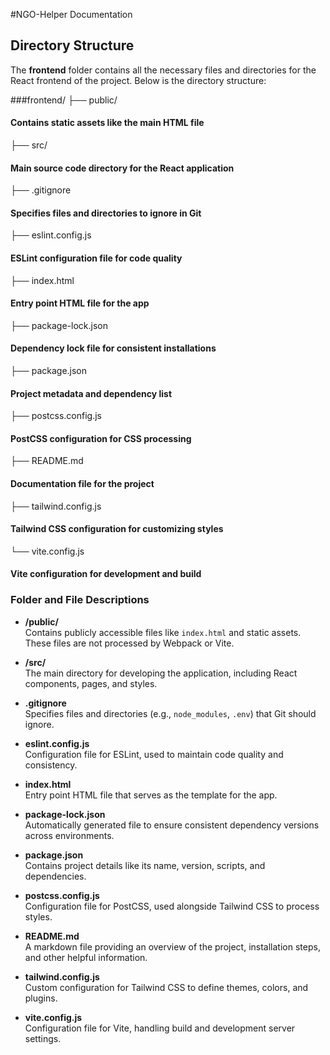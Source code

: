 #NGO-Helper Documentation

## Directory Structure

The **frontend** folder contains all the necessary files and directories for the React frontend of the project. Below is the directory structure:

###frontend/ 
├── public/
#### Contains static assets like the main HTML file 
├── src/ 
#### Main source code directory for the React application 
├── .gitignore 
#### Specifies files and directories to ignore in Git 
├── eslint.config.js 
#### ESLint configuration file for code quality 
├── index.html 
#### Entry point HTML file for the app 
├── package-lock.json 
#### Dependency lock file for consistent installations 
├── package.json 
#### Project metadata and dependency list 
├── postcss.config.js 
#### PostCSS configuration for CSS processing 
├── README.md 
#### Documentation file for the project 
├── tailwind.config.js 
#### Tailwind CSS configuration for customizing styles 
└── vite.config.js 
#### Vite configuration for development and build

### Folder and File Descriptions

- **/public/**  
  Contains publicly accessible files like `index.html` and static assets. These files are not processed by Webpack or Vite.  

- **/src/**  
  The main directory for developing the application, including React components, pages, and styles.

- **.gitignore**  
  Specifies files and directories (e.g., `node_modules`, `.env`) that Git should ignore.

- **eslint.config.js**  
  Configuration file for ESLint, used to maintain code quality and consistency.

- **index.html**  
  Entry point HTML file that serves as the template for the app.

- **package-lock.json**  
  Automatically generated file to ensure consistent dependency versions across environments.

- **package.json**  
  Contains project details like its name, version, scripts, and dependencies.

- **postcss.config.js**  
  Configuration file for PostCSS, used alongside Tailwind CSS to process styles.

- **README.md**  
  A markdown file providing an overview of the project, installation steps, and other helpful information.

- **tailwind.config.js**  
  Custom configuration for Tailwind CSS to define themes, colors, and plugins.

- **vite.config.js**  
  Configuration file for Vite, handling build and development server settings.

